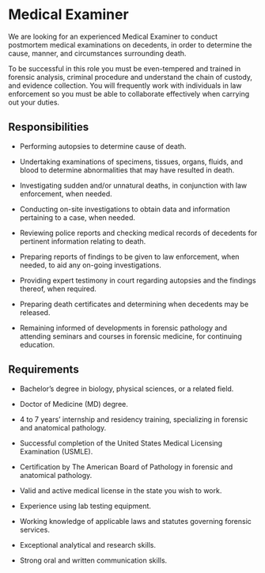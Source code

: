 # Medical Examiner

We are looking for an experienced Medical Examiner to conduct postmortem medical examinations on decedents, in order to determine the cause, manner, and circumstances surrounding death.

To be successful in this role you must be even-tempered and trained in forensic analysis, criminal procedure and understand the chain of custody, and evidence collection. You will frequently work with individuals in law enforcement so you must be able to collaborate effectively when carrying out your duties.

## Responsibilities

* Performing autopsies to determine cause of death.

* Undertaking examinations of specimens, tissues, organs, fluids, and blood to determine abnormalities that may have resulted in death.

* Investigating sudden and/or unnatural deaths, in conjunction with law enforcement, when needed.

* Conducting on-site investigations to obtain data and information pertaining to a case, when needed.

* Reviewing police reports and checking medical records of decedents for pertinent information relating to death.

* Preparing reports of findings to be given to law enforcement, when needed, to aid any on-going investigations.

* Providing expert testimony in court regarding autopsies and the findings thereof, when required.

* Preparing death certificates and determining when decedents may be released.

* Remaining informed of developments in forensic pathology and attending seminars and courses in forensic medicine, for continuing education.

## Requirements

* Bachelor’s degree in biology, physical sciences, or a related field.

* Doctor of Medicine (MD) degree.

* 4 to 7 years’ internship and residency training, specializing in forensic and anatomical pathology.

* Successful completion of the United States Medical Licensing Examination (USMLE).

* Certification by The American Board of Pathology in forensic and anatomical pathology.

* Valid and active medical license in the state you wish to work.

* Experience using lab testing equipment.

* Working knowledge of applicable laws and statutes governing forensic services.

* Exceptional analytical and research skills.

* Strong oral and written communication skills.

